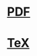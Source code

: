 # [PDF]()
# [TeX](https://raw.githubusercontent.com/DSAERF-CALMIT/Everything/main/Moment%20of%20Inertia/20220625.tex)
